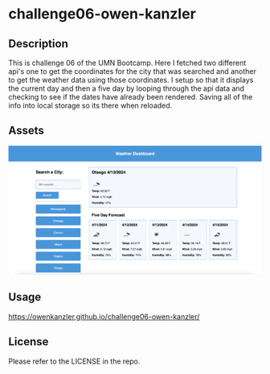# challenge06-owen-kanzler

## Description

This is challenge 06 of the UMN Bootcamp. Here I fetched two different api's one to get the coordinates for the city that was searched and another to get the weather data using those coordinates. I setup so that it displays the current day and then a five day by looping through the api data and checking to see if the dates have already been rendered. Saving all of the info into local storage so its there when reloaded.

## Assets

![screenshot of the weather app](./assets/imgs/screenshot.png)

## Usage

https://owenkanzler.github.io/challenge06-owen-kanzler/

## License

Please refer to the LICENSE in the repo.
